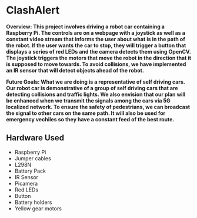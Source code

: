 # ClashAlert
**Overview: This project involves driving a robot car containing a Raspberry Pi. The controls are on a webpage with a joystick as well as a constant video stream that informs the user about what is in the path of the robot. If the user wants the car to stop, they will trigger a button that displays a series of red LEDs and the camera detects them using OpenCV. The joystick triggers the motors that move the robot in the direction that it is supposed to move towards. To avoid collisions, we have implemented an IR sensor that will detect objects ahead of the robot.**

**Future Goals: What we are doing is a representative of self driving cars. Our robot car is demonstrative of a group of self driving cars that are detecting collisions and traffic lights. We also envision that our plan will be enhanced when we transmit the signals among the cars via 5G localized network. To ensure the safety of pedestrians, we can broadcast the signal to other cars on the same path. It will also be used for emergency vechiles so they have a constant feed of the best route.** 

## Hardware Used
- Raspberry Pi
- Jumper cables
- L298N
- Battery Pack
- IR Sensor
- Picamera
- Red LEDs
- Button
- Battery holders
- Yellow gear motors
